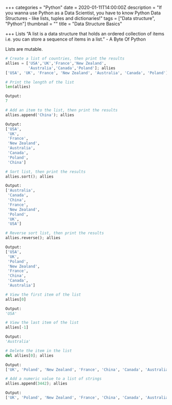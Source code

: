 +++
categories = "Python"
date = 2020-01-11T14:00:00Z
description = "If you wanna use Python as a Data Scientist, you have to know Python Data Structures - like lists, tuples and dictionaries!"
tags = ["Data structure", "Python"]
thumbnail = ""
title = "Data Structure Basics"

+++
Lists
“A list is a data structure that holds an ordered collection of items i.e. you can store a sequence of items in a list.” - A Byte Of Python

Lists are mutable.

```python
# Create a list of countries, then print the results
allies = ['USA','UK','France','New Zealand',
          'Australia','Canada','Poland']; allies
['USA', 'UK', 'France', 'New Zealand', 'Australia', 'Canada', 'Poland']
```
```python
# Print the length of the list
len(allies)

Output:
7
```

```python
# Add an item to the list, then print the results
allies.append('China'); allies

Output:
['USA',
 'UK',
 'France',
 'New Zealand',
 'Australia',
 'Canada',
 'Poland',
 'China']
 ```
 
```python
# Sort list, then print the results
allies.sort(); allies

Output:
['Australia',
 'Canada',
 'China',
 'France',
 'New Zealand',
 'Poland',
 'UK',
 'USA']
```

```python
# Reverse sort list, then print the results
allies.reverse(); allies

Output:
['USA',
 'UK',
 'Poland',
 'New Zealand',
 'France',
 'China',
 'Canada',
 'Australia']
```
```python
# View the first item of the list
allies[0]

Output:
'USA'
```
```python
# View the last item of the list
allies[-1]

Output:
'Australia'
```
```python
# Delete the item in the list
del allies[0]; allies

Output:
['UK', 'Poland', 'New Zealand', 'France', 'China', 'Canada', 'Australia']
```
```python
# Add a numeric value to a list of strings
allies.append(3442); allies

Output:
['UK', 'Poland', 'New Zealand', 'France', 'China', 'Canada', 'Australia', 3442]
```
